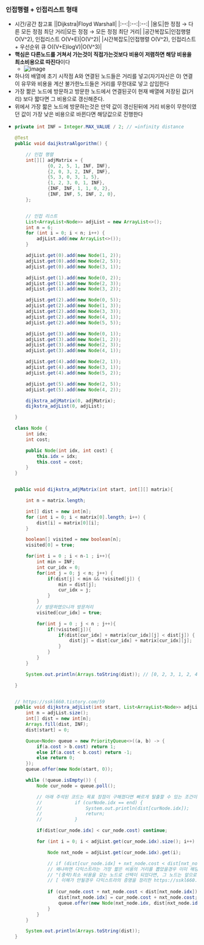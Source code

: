 ### 인접행렬 + 인접리스트 형태
* 시간/공간 참고표
  ||Dijkstra|Floyd Warshall|
  |:--:|:--:|:--:|
  |용도|한 정점 → 다른 모든 정점 최단 거리|모든 정점 → 모든 정점 최단 거리|
  |공간복잡도|인접행렬 O(V^2), 인접리스트 O(V+E)|O(V^2)|
  |시간복잡도|인접행렬 O(V^2), 인접리스트 + 우선순위 큐 O((V+E)logV)|O(V^3)|
* **핵심은 다른노드를 거쳐서 가는것이 직접가는것보다 비용이 저렴하면 해당 비용을 최소비용으로 따진다**이다
  * ![image](https://user-images.githubusercontent.com/51182964/170287713-1746547e-8cb7-4ed1-8c65-fe4093cd0751.png)
* 하나의 배열에 초기 시작점 A와 연결된 노드들은 거리를 넣고(자기자신은 0) 연결이 유무와 비용을 계산 불가한노드들은 거리를 무한대로 넣고 삽입한다
* 가장 짦은 노드에 방문하고 방문한 노드에서 연결된곳이 현재 배열에 저장된 값(거리) 보다 짧다면 그 비용으로 갱신해준다.
* 위에서 가장 짧은 노드에 방문하는것은 만약 값이 갱신된뒤에 거리 비용이 무한이였던 값이 가장 낮은 비용으로 바뀐다면 해당값으로 진행한다
* ```java
  private int INF = Integer.MAX_VALUE / 2; // =infinity distance

  @Test
  public void daijkstraAlgorithm() {

      // 인접 행렬
      int[][] adjMatrix = {
              {0, 2, 5, 1, INF, INF},
              {2, 0, 3, 2, INF, INF},
              {5, 3, 0, 3, 1, 5},
              {1, 2, 3, 0, 1, INF},
              {INF, INF, 1, 1, 0, 2},
              {INF, INF, 5, INF, 2, 0},
      };


      // 인접 리스트
      List<ArrayList<Node>> adjList = new ArrayList<>();
      int n = 6;
      for (int i = 0; i < n; i++) {
          adjList.add(new ArrayList<>());
      }

      adjList.get(0).add(new Node(1, 2));
      adjList.get(0).add(new Node(2, 5));
      adjList.get(0).add(new Node(3, 1));

      adjList.get(1).add(new Node(0, 2));
      adjList.get(1).add(new Node(2, 3));
      adjList.get(1).add(new Node(3, 2));

      adjList.get(2).add(new Node(0, 5));
      adjList.get(2).add(new Node(1, 3));
      adjList.get(2).add(new Node(3, 3));
      adjList.get(2).add(new Node(4, 1));
      adjList.get(2).add(new Node(5, 5));

      adjList.get(3).add(new Node(0, 1));
      adjList.get(3).add(new Node(1, 2));
      adjList.get(3).add(new Node(2, 3));
      adjList.get(3).add(new Node(4, 1));

      adjList.get(4).add(new Node(2, 1));
      adjList.get(4).add(new Node(3, 1));
      adjList.get(4).add(new Node(5, 2));

      adjList.get(5).add(new Node(2, 5));
      adjList.get(5).add(new Node(4, 2));

      dijkstra_adjMatrix(0, adjMatrix);
      dijkstra_adjList(0, adjList);

  }

  class Node {
      int idx;
      int cost;

      public Node(int idx, int cost) {
          this.idx = idx;
          this.cost = cost;
      }
  }


  public void dijkstra_adjMatrix(int start, int[][] matrix){

      int n = matrix.length;

      int[] dist = new int[n];
      for (int i = 0; i < matrix[0].length; i++) {
          dist[i] = matrix[0][i];
      }

      boolean[] visited = new boolean[n];
      visited[0] = true;

      for(int i = 0 ; i < n-1 ; i++){
          int min = INF;
          int cur_idx = 0;
          for(int j = 0; j < n; j++) {
              if(dist[j] < min && !visited[j]) {
                  min = dist[j];
                  cur_idx = j;
              }
          }
          // 방문하였으니까 방문처리
          visited[cur_idx] = true;

          for(int j = 0 ; j < n ; j++){
              if(!visited[j]){
                  if(dist[cur_idx] + matrix[cur_idx][j] < dist[j]) {
                      dist[j] = dist[cur_idx] + matrix[cur_idx][j];
                  }
              }
          }
      }

      System.out.println(Arrays.toString(dist)); // [0, 2, 3, 1, 2, 4]

  }


  // https://sskl660.tistory.com/59
  public void dijkstra_adjList(int start, List<ArrayList<Node>> adjList){
      int n = adjList.size();
      int[] dist = new int[n];
      Arrays.fill(dist, INF);
      dist[start] = 0;

      Queue<Node> queue = new PriorityQueue<>((a, b) -> {
          if(a.cost > b.cost) return 1;
          else if(a.cost < b.cost) return -1;
          else return 0;
      });
      queue.offer(new Node(start, 0));

      while (!queue.isEmpty()) {
          Node cur_node = queue.poll();

          // 아래 주석된 코드는 목표 정점이 구해졌다면 빠르게 탈출할 수 있는 조건이다.
          //			if (curNode.idx == end) {
          //				System.out.println(dist[curNode.idx]);
          //				return;
          //			}

          if(dist[cur_node.idx] < cur_node.cost) continue;

          for (int i = 0; i < adjList.get(cur_node.idx).size(); i++) {

              Node nxt_node = adjList.get(cur_node.idx).get(i);

              // if (dist[cur_node.idx] + nxt_node.cost < dist[nxt_node.idx]) <--- 와 동일하다.
              // 왜냐하면 다익스트라는 가장 짧은 비용의 거리를 뽑았을경우 이미 해당 값이 이미 최솟값을 갱신되었다는것을 가정으로 하는 그리디 알고리즘이기 때문이다.
              // "(중략)최소 비용을 갖는 노드로 선택이 되었다면, 그 노드는 앞으로 다른 노드를 방문하는 것과 관계없이 항상 값이 갱신되지 않을 것이라는 말이다. 다익스트라 알고리즘은 이 명제를 이용하여 정당성을 증명"
              // [ 이해가 안될경우 다익스트라의 증명을 정리한 https://sskl660.tistory.com/59 블로그 내용을 참고 바람 ]
             
              if (cur_node.cost + nxt_node.cost < dist[nxt_node.idx]) {
                  dist[nxt_node.idx] = cur_node.cost + nxt_node.cost;
                  queue.offer(new Node(nxt_node.idx, dist[nxt_node.idx]));
              }
          }
      }

      System.out.println(Arrays.toString(dist));
  }
